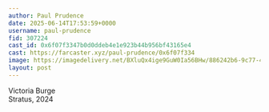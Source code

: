 ```yaml
---
author: Paul Prudence
date: 2025-06-14T17:53:59+0000
username: paul-prudence
fid: 307224
cast_id: 0x6f07f3347b0d0ddeb4e1e923b44b956bf43165e4
cast: https://farcaster.xyz/paul-prudence/0x6f07f334
image: https://imagedelivery.net/BXluQx4ige9GuW0Ia56BHw/886242b6-9c77-44dc-7a7c-60b783dff600/original
layout: post
---
```

Victoria Burge  
Stratus, 2024  

<img src='https://imagedelivery.net/BXluQx4ige9GuW0Ia56BHw/886242b6-9c77-44dc-7a7c-60b783dff600/original' alt='' referrerpolicy='no-referrer'/>